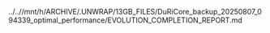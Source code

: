 ../..//mnt/h/ARCHIVE/.UNWRAP/13GB_FILES/DuRiCore_backup_20250807_094339_optimal_performance/EVOLUTION_COMPLETION_REPORT.md